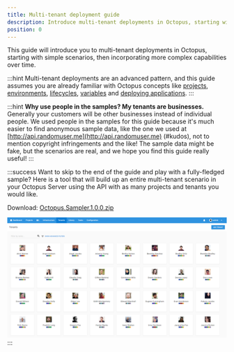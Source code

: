 ```yaml
---
title: Multi-tenant deployment guide
description: Introduce multi-tenant deployments in Octopus, starting with simple scenarios, then incorporating more complex capabilities over time.
position: 0
---
```


This guide will introduce you to multi-tenant deployments in Octopus, starting with simple scenarios, then incorporating more complex capabilities over time.

:::hint
Multi-tenant deployments are an advanced pattern, and this guide assumes you are already familiar with Octopus concepts like [projects](/docsprojects/index.md), [environments](/docs/infrastructure/environments/index.md), [lifecycles](/docsprojects/lifecycles/index.md), [variables](/docsvariables/index.md) and [deploying applications](/docs/deploying-applications/index.md).
:::

:::hint
**Why use people in the samples? My tenants are businesses.**
Generally your customers will be other businesses instead of individual people. We used people in the samples for this guide because it's much easier to find anonymous sample data, like the one we used at [http://api.randomuser.me](http://api.randomuser.me) (#kudos), not to mention copyright infringements and the like! The sample data might be fake, but the scenarios are real, and we hope you find this guide really useful!
:::

:::success
Want to skip to the end of the guide and play with a fully-fledged sample? Here is a tool that will build up an entire multi-tenant scenario in your Octopus Server using the API with as many projects and tenants you would like.

Download: [Octopus.Sampler.1.0.0.zip](https://github.com/OctopusDeploy/Sampler/releases/tag/1.0.0)

![](sampler.png "width=500")
:::
